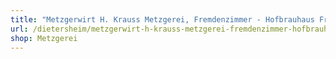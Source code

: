 ```yaml
---
title: "Metzgerwirt H. Krauss Metzgerei, Fremdenzimmer - Hofbrauhaus Freising seit 1168"
url: /dietersheim/metzgerwirt-h-krauss-metzgerei-fremdenzimmer-hofbrauhaus-freising-seit-1168/
shop: Metzgerei
---
```


